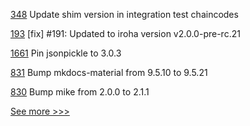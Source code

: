 
[348](https://github.com/hyperledger/fabric-chaincode-java/pull/348) Update shim version in integration test chaincodes

[193](https://github.com/hyperledger/iroha-python/pull/193) [fix] #191: Updated to iroha version v2.0.0-pre-rc.21

[1661](https://github.com/hyperledger/indy-plenum/pull/1661) Pin jsonpickle to 3.0.3

[831](https://github.com/hyperledger/aries-rfcs/pull/831) Bump mkdocs-material from 9.5.10 to 9.5.21

[830](https://github.com/hyperledger/aries-rfcs/pull/830) Bump mike from 2.0.0 to 2.1.1


[See more >>>](https://start-here.hyperledger.org/pull-requests)
